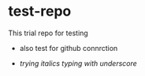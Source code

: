 # test-repo
This trial repo for testing
* also test for github connrction

* _trying italics typing with underscore_


